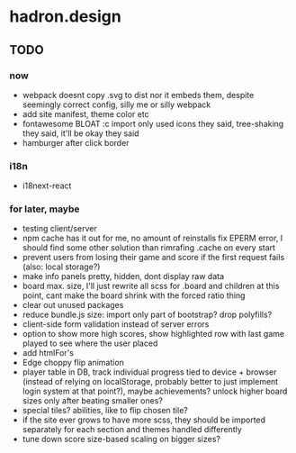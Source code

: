 # hadron.design

## TODO
### now
- webpack doesnt copy .svg to dist nor it embeds them, despite seemingly correct config, silly me or silly webpack
- add site manifest, theme color etc 
- fontawesome BLOAT :c import only used icons they said, tree-shaking they said, it'll be okay they said
- hamburger after click border

### i18n
- i18next-react

### for later, maybe
- testing client/server
- npm cache has it out for me, no amount of reinstalls fix EPERM error, I should find some other solution than rimrafing .cache on every start
- prevent users from losing their game and score if the first request fails (also: local storage?)
- make info panels pretty, hidden, dont display raw data
- board max. size, I'll just rewrite all scss for .board and children at this point, cant make the board shrink with the forced ratio thing
- clear out unused packages
- reduce bundle.js size: import only part of bootstrap? drop polyfills?
- client-side form validation instead of server errors
- option to show more high scores, show highlighted row with last game played to see where the user placed
- add htmlFor's
- Edge choppy flip animation
- player table in DB, track individual progress tied to device + browser (instead of relying on localStorage, probably better to just implement login system at that point?), maybe achievements? unlock higher board sizes only after beating smaller ones?
- special tiles? abilities, like to flip chosen tile?
- if the site ever grows to have more scss, they should be imported separately for each section and themes handled differently
- tune down score size-based scaling on bigger sizes?